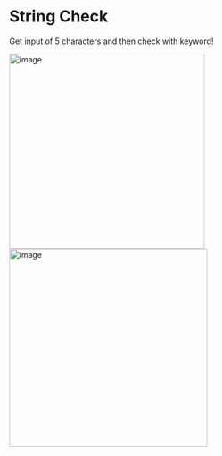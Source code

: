 # String Check
Get input of 5 characters and then check with keyword!


<img width="350" alt="image" src="https://user-images.githubusercontent.com/95617382/185728488-1c42684f-71b7-4ce0-bbd6-5e4ed94728bc.png">
<img width="355" alt="image" src="https://user-images.githubusercontent.com/95617382/185728491-917c8ef4-de92-4c0a-9a2c-512be949dd29.png">
